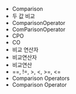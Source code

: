 - Comparison
- 두 값 비교
- ComparisonOperator
- ComParisonOperator
- CPO
- CO
- 비교 연산자	
- 비교연산자	
- 비교연산
- ==, !=, >, <, >=, <=
- Comparison Operators
- Comparison Operator
